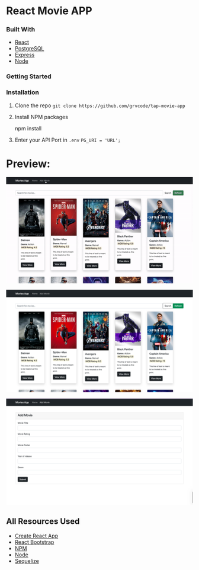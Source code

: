 # React Movie APP
### Built With

-   [React](https://reactjs.org/)
-   [PostgreSQL](https://www.postgresql.org/)
-   [Express ](https://expressjs.com/)
-   [Node ](https://expressjs.com/)

### Getting Started

### [](https://github.com/karantondare/react-movie-search-app#installation)Installation

1.  Clone the repo
    ``
    git clone https://github.com/grvcode/tap-movie-app
``
    
    
2.  Install NPM packages
    
    npm install
    
3.  Enter your API Port in  `.env`
    ``
    PG_URI = 'URL';
    ``



  # Preview:
  ![enter image  here](./github/4.gif)

  ![enter image  here](./github/1.png)

  ![enter image  here](./github/3.png)


## All  Resources    Used
-   [Create React App ](https://create-react-app.dev/docs/adding-bootstrap)
-   [React Bootstrap ](https://react-bootstrap.netlify.app/components/buttons/#buttons)
-   [NPM ](https://docs.npmjs.com/cli/v7/commands/npm-install)
-   [Node ](https://nodejs.org/dist/latest-v16.x/docs/api/)
-   [Sequelize](https://sequelize.org/)







